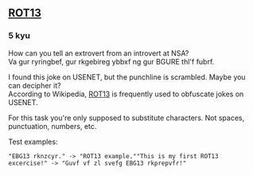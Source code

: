 <h2><a href=https://www.codewars.com/kata/52223df9e8f98c7aa7000062/train/python target="_blank">ROT13</a></h2><h3>5 kyu</h3><p>How can you tell an extrovert from an introvert at NSA?<br>Va gur ryringbef, gur rkgebireg ybbxf ng gur BGURE thl'f fubrf.</p><p>I found this joke on USENET, but the punchline is scrambled. Maybe you can decipher it?<br>According to Wikipedia, <a href="http://en.wikipedia.org/wiki/ROT13" data-turbolinks="false" target="_blank">ROT13</a> is frequently used to obfuscate jokes on USENET.</p><p>For this task you're only supposed to substitute characters. Not spaces, punctuation, numbers, etc.</p><p>Test examples:</p><pre><code>"EBG13 rknzcyr." -&gt; "ROT13 example.""This is my first ROT13 excercise!" -&gt; "Guvf vf zl svefg EBG13 rkprepvfr!"</code></pre>